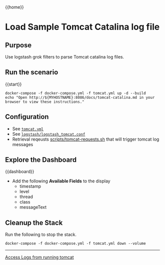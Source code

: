 {{home}}

# Load Sample Tomcat Catalina log file

## Purpose
Use logstash grok filters to parse Tomcat catalina log files.

## Run the scenario

{{start}}

```
docker-compose -f docker-compose.yml -f tomcat.yml up -d --build
echo "Open http://${MYHOSTNAME}:8086/docs/tomcat-catalina.md in your browser to view these instructions."

```

## Configuration
- See [`tomcat.yml`](../tomcat.yml)
- See [`logstash/logstash_tomcat.conf`](../logstash/logstash_tomcat.conf)
- Retrieval reqeusts [scripts/tomcat-requests.sh](../scripts/tomcat-requests.sh) that will trigger tomcat log messages

## Explore the Dashboard


{{dashboard}}
- Add the following **Available Fields** to the display
  - timestamp
  - level
  - thread
  - class
  - messageText

## Cleanup the Stack


Run the following to stop the stack.

```
docker-compose -f docker-compose.yml -f tomcat.yml down --volume
```

---
[Access Logs from running tomcat](tomcat-access.md)